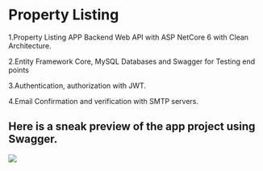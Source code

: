 # Property Listing

1.Property Listing APP Backend Web API with ASP NetCore 6 with Clean Architecture.

2.Entity Framework Core, MySQL Databases and Swagger for Testing end points

3.Authentication, authorization with JWT.

4.Email Confirmation and verification with SMTP servers.

## Here is a sneak preview of the app project using Swagger.
![](images/property.png)